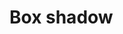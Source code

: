 <script setup>
import CdxDocsTokensTable from '../../src/components/tokens/TokensTable.vue';
import tokens from '@wikimedia/codex-design-tokens/dist/index.json';
</script>

# Box shadow

<cdx-docs-tokens-table
	:tokens="tokens['box-shadow']"
	token-demo="CdxDocsTokenDemo"
	token-category="box-shadow"
	css-property="box-shadow"
/>
